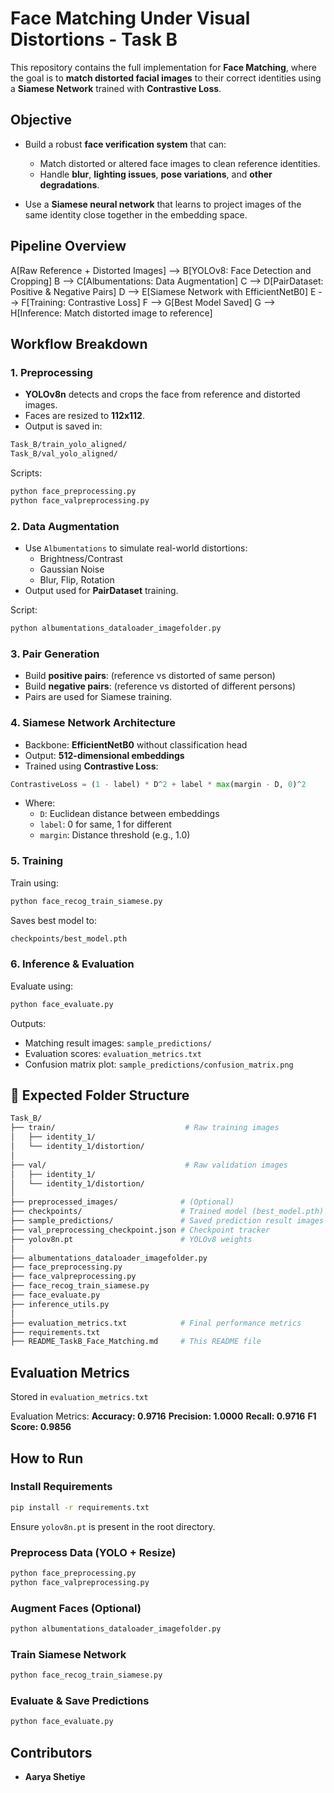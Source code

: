 #  Face Matching Under Visual Distortions - **Task B**

This repository contains the full implementation for **Face Matching**, where the goal is to **match distorted facial images** to their correct identities using a **Siamese Network** trained with **Contrastive Loss**.

##  Objective

- Build a robust **face verification system** that can:
  - Match distorted or altered face images to clean reference identities.
  - Handle **blur**, **lighting issues**, **pose variations**, and **other degradations**.

- Use a **Siamese neural network** that learns to project images of the same identity close together in the embedding space.

##  Pipeline Overview

A[Raw Reference + Distorted Images] --> B[YOLOv8: Face Detection and Cropping]
B --> C[Albumentations: Data Augmentation]
C --> D[PairDataset: Positive & Negative Pairs]
D --> E[Siamese Network with EfficientNetB0]
E --> F[Training: Contrastive Loss]
F --> G[Best Model Saved]
G --> H[Inference: Match distorted image to reference]

##  Workflow Breakdown

### 1. Preprocessing

- **YOLOv8n** detects and crops the face from reference and distorted images.
- Faces are resized to **112x112**.
- Output is saved in:

```bash
Task_B/train_yolo_aligned/
Task_B/val_yolo_aligned/
```

Scripts:
```bash
python face_preprocessing.py
python face_valpreprocessing.py
```

### 2. Data Augmentation

- Use `Albumentations` to simulate real-world distortions:
  - Brightness/Contrast
  - Gaussian Noise
  - Blur, Flip, Rotation
- Output used for **PairDataset** training.

Script:
```bash
python albumentations_dataloader_imagefolder.py
```

### 3. Pair Generation

- Build **positive pairs**: (reference vs distorted of same person)
- Build **negative pairs**: (reference vs distorted of different persons)
- Pairs are used for Siamese training.

### 4. Siamese Network Architecture

- Backbone: **EfficientNetB0** without classification head
- Output: **512-dimensional embeddings**
- Trained using **Contrastive Loss**:

```python
ContrastiveLoss = (1 - label) * D^2 + label * max(margin - D, 0)^2
```

- Where:
  - `D`: Euclidean distance between embeddings
  - `label`: 0 for same, 1 for different
  - `margin`: Distance threshold (e.g., 1.0)

### 5. Training

Train using:
```bash
python face_recog_train_siamese.py
```

Saves best model to:
```bash
checkpoints/best_model.pth
```

### 6. Inference & Evaluation

Evaluate using:
```bash
python face_evaluate.py
```

Outputs:
- Matching result images: `sample_predictions/`
- Evaluation scores: `evaluation_metrics.txt`
- Confusion matrix plot: `sample_predictions/confusion_matrix.png`

## 📁 Expected Folder Structure

```bash
Task_B/
├── train/                             # Raw training images
│   ├── identity_1/
│   └── identity_1/distortion/
│
├── val/                               # Raw validation images
│   ├── identity_1/
│   └── identity_1/distortion/
│
├── preprocessed_images/              # (Optional)
├── checkpoints/                      # Trained model (best_model.pth)
├── sample_predictions/               # Saved prediction result images
├── val_preprocessing_checkpoint.json # Checkpoint tracker
├── yolov8n.pt                        # YOLOv8 weights
│
├── albumentations_dataloader_imagefolder.py
├── face_preprocessing.py
├── face_valpreprocessing.py
├── face_recog_train_siamese.py
├── face_evaluate.py
├── inference_utils.py
│
├── evaluation_metrics.txt            # Final performance metrics
├── requirements.txt
├── README_TaskB_Face_Matching.md     # This README file
```

##  Evaluation Metrics

Stored in `evaluation_metrics.txt`

Evaluation Metrics:
**Accuracy:  0.9716**
**Precision: 1.0000**
**Recall:    0.9716**
**F1 Score:  0.9856**

##  How to Run

### Install Requirements

```bash
pip install -r requirements.txt
```

Ensure `yolov8n.pt` is present in the root directory.

### Preprocess Data (YOLO + Resize)

```bash
python face_preprocessing.py
python face_valpreprocessing.py
```

### Augment Faces (Optional)

```bash
python albumentations_dataloader_imagefolder.py
```

### Train Siamese Network

```bash
python face_recog_train_siamese.py
```

### Evaluate & Save Predictions

```bash
python face_evaluate.py
```
## Contributors

- **Aarya Shetiye**